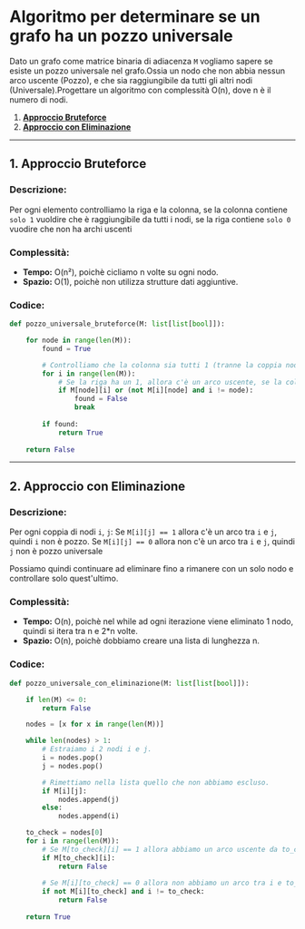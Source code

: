 # Algoritmo per determinare se un grafo ha un pozzo universale

Dato un grafo come matrice binaria di adiacenza `M` vogliamo sapere se esiste un pozzo universale nel grafo.Ossia un nodo che non abbia nessun arco uscente (Pozzo), e che sia raggiungibile da tutti gli altri nodi (Universale).Progettare un algoritmo con complessità O(n), dove n è il numero di nodi.

1. [**Approccio Bruteforce**](#1-approccio-bruteforce)
2. [**Approccio con Eliminazione**](#2-approccio-con-eliminazione)

---

## 1. Approccio Bruteforce

### Descrizione:
Per ogni elemento controlliamo la riga e la colonna,
se la colonna contiene `solo 1` vuoldire che è raggiungibile da tutti i nodi,
se la riga contiene `solo 0` vuodire che non ha archi uscenti

### Complessità:
- **Tempo:** O(n²), poichè cicliamo n volte su ogni nodo.
- **Spazio:** O(1), poichè non utilizza strutture dati aggiuntive.

### Codice:
```python
def pozzo_universale_bruteforce(M: list[list[bool]]):

    for node in range(len(M)):
        found = True

        # Controlliamo che la colonna sia tutti 1 (tranne la coppia node, node) e la riga tutti 0.
        for i in range(len(M)):
            # Se la riga ha un 1, allora c'è un arco uscente, se la colonna ha uno 0, allora non è universale.
            if M[node][i] or (not M[i][node] and i != node):
                found = False
                break
        
        if found:
            return True
    
    return False

```

---

## 2. Approccio con Eliminazione

### Descrizione:
Per ogni coppia di nodi `i`, `j`:
Se `M[i][j] == 1` allora c'è un arco tra `i` e `j`, quindi `i` non è pozzo.
Se `M[i][j] == 0` allora non c'è un arco tra `i` e `j`, quindi `j` non è pozzo universale

Possiamo quindi continuare ad eliminare fino a rimanere con un solo nodo e controllare solo quest'ultimo.

### Complessità:
- **Tempo:** O(n), poichè nel while ad ogni iterazione viene eliminato 1 nodo, quindi si itera tra n e 2*n volte.
- **Spazio:** O(n), poichè dobbiamo creare una lista di lunghezza n.

### Codice:
```python
def pozzo_universale_con_eliminazione(M: list[list[bool]]):

    if len(M) <= 0:
        return False

    nodes = [x for x in range(len(M))]

    while len(nodes) > 1:
        # Estraiamo i 2 nodi i e j.
        i = nodes.pop()
        j = nodes.pop()

        # Rimettiamo nella lista quello che non abbiamo escluso.
        if M[i][j]:
            nodes.append(j)
        else:
            nodes.append(i)

    to_check = nodes[0]
    for i in range(len(M)):
        # Se M[to_check][i] == 1 allora abbiamo un arco uscente da to_check, quindi non è un pozzo.
        if M[to_check][i]:
            return False
        
        # Se M[i][to_check] == 0 allora non abbiamo un arco tra i e to_check, quindi non è un pozzo universale.
        if not M[i][to_check] and i != to_check: 
            return False
        
    return True
```
